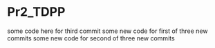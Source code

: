 # Pr2_TDPP
some code here for third commit
some new code for first of three new commits
some new code for second of three new commits
